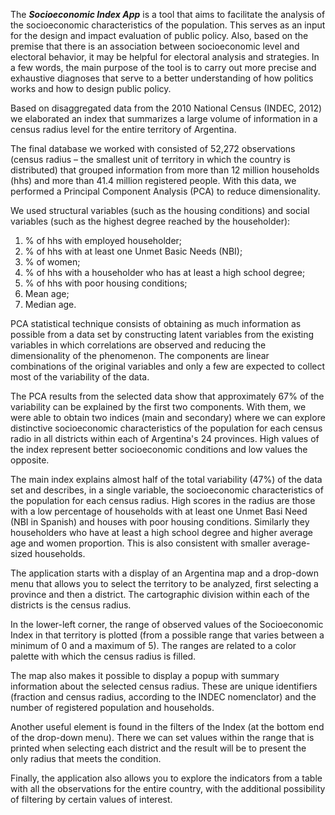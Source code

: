 The ***Socioeconomic Index App*** is a tool that aims to facilitate the analysis of the socioeconomic characteristics of the population. This serves as an input for the design and impact evaluation of public policy. Also, based on the premise that there is an association between socioeconomic level and electoral behavior, it may be helpful for electoral analysis and strategies. In a few words, the main purpose of the tool is to carry out more precise and exhaustive diagnoses that serve to a better understanding of how politics works and how to design public policy.

Based on disaggregated data from the 2010 National Census (INDEC, 2012) we elaborated an index that summarizes a large volume of information in a census radius level for the entire territory of Argentina.

The final database we worked with consisted of 52,272 observations (census radius – the smallest unit of territory in which the country is distributed) that grouped information from more than 12 million households (hhs) and more than 41.4 million registered people. With this data, we performed a Principal Component Analysis (PCA) to reduce dimensionality. 

We used structural variables (such as the housing conditions)  and social variables (such as the highest degree reached by the householder):

1) % of hhs with employed householder;
2) % of hhs with at least one Unmet Basic Needs (NBI); 
3) % of women;
4) % of hhs with a householder who has at least a high school degree; 
5) % of hhs with poor housing conditions;
6) Mean age; 
7) Median age.


PCA statistical technique consists of obtaining as much information as possible from a data set by constructing latent variables from the existing variables in which correlations are observed and reducing the dimensionality of the phenomenon. The components are linear combinations of the original variables and only a few are expected to collect most of the variability of the data.

The PCA results from the selected data show that approximately 67% of the variability can be explained by the first two components. With them, we were able to obtain two indices (main and secondary) where we can explore distinctive socioeconomic characteristics of the population for each census radio in all districts within each of Argentina's 24 provinces. High values of the index represent better socioeconomic conditions and low values the opposite. 

The main index explains almost half of the total variability (47%) of the data set and describes, in a single variable, the socioeconomic characteristics of the population for each census radius. High scores in the radius are those with a low percentage of households with at least one Unmet Basi Need (NBI in Spanish) and houses with poor housing conditions. Similarly they householders who have at least a high school degree and higher average age and women proportion. This is also consistent with smaller average-sized households.

The application starts with a display of an Argentina map and a drop-down menu that allows you to select the territory to be analyzed, first selecting a province and then a district. The cartographic division within each of the districts is the census radius.

In the lower-left corner, the range of observed values of the Socioeconomic Index in that territory is plotted (from a possible range that varies between a minimum of 0 and a maximum of 5). The ranges are related to a color palette with which the census radius is filled. 

The map also makes it possible to display a popup with summary information about the selected census radius. These are unique identifiers (fraction and census radius, according to the INDEC nomenclator) and the number of registered population and households. 

Another useful element is found in the filters of the Index (at the bottom end of the drop-down menu). There we can set values within the range that is printed when selecting each district and the result will be to present the only radius that meets the condition.

Finally, the application also allows you to explore the indicators from a table with all the observations for the entire country, with the additional possibility of filtering by certain values of interest.


